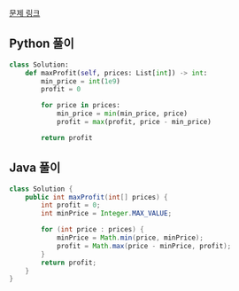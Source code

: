 [문제 링크](https://leetcode.com/problems/best-time-to-buy-and-sell-stock/)


## Python 풀이
```python
class Solution:
    def maxProfit(self, prices: List[int]) -> int:
        min_price = int(1e9)
        profit = 0

        for price in prices:
            min_price = min(min_price, price)
            profit = max(profit, price - min_price)

        return profit
```

## Java 풀이
```java
class Solution {
    public int maxProfit(int[] prices) {
        int profit = 0;
        int minPrice = Integer.MAX_VALUE;

        for (int price : prices) {
            minPrice = Math.min(price, minPrice);
            profit = Math.max(price - minPrice, profit);
        }
        return profit;
    }
}
```